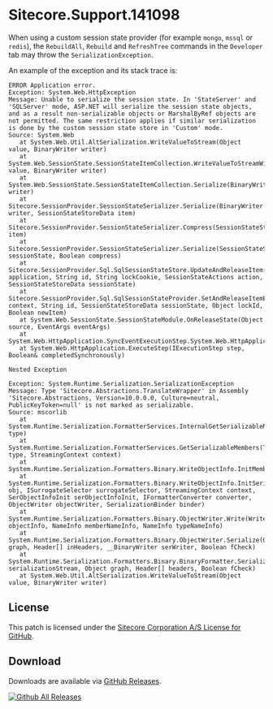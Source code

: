 # Sitecore.Support.141098

When using a custom session state provider (for example `mongo`, `mssql` or `redis`), the `RebuildAll`, `Rebuild` and `RefreshTree`  commands in the `Developer` tab may throw the `SerializationException`.

An example of the exception and its stack trace is:

```
ERROR Application error.
Exception: System.Web.HttpException
Message: Unable to serialize the session state. In 'StateServer' and 'SQLServer' mode, ASP.NET will serialize the session state objects, and as a result non-serializable objects or MarshalByRef objects are not permitted. The same restriction applies if similar serialization is done by the custom session state store in 'Custom' mode.
Source: System.Web
   at System.Web.Util.AltSerialization.WriteValueToStream(Object value, BinaryWriter writer)
   at System.Web.SessionState.SessionStateItemCollection.WriteValueToStreamWithAssert(Object value, BinaryWriter writer)
   at System.Web.SessionState.SessionStateItemCollection.Serialize(BinaryWriter writer)
   at Sitecore.SessionProvider.SessionStateSerializer.Serialize(BinaryWriter writer, SessionStateStoreData item)
   at Sitecore.SessionProvider.SessionStateSerializer.Compress(SessionStateStoreData item)
   at Sitecore.SessionProvider.SessionStateSerializer.Serialize(SessionStateStoreData sessionState, Boolean compress)
   at Sitecore.SessionProvider.Sql.SqlSessionStateStore.UpdateAndReleaseItem(Guid application, String id, String lockCookie, SessionStateActions action, SessionStateStoreData sessionState)
   at Sitecore.SessionProvider.Sql.SqlSessionStateProvider.SetAndReleaseItemExclusive(HttpContext context, String id, SessionStateStoreData sessionState, Object lockId, Boolean newItem)
   at System.Web.SessionState.SessionStateModule.OnReleaseState(Object source, EventArgs eventArgs)
   at System.Web.HttpApplication.SyncEventExecutionStep.System.Web.HttpApplication.IExecutionStep.Execute()
   at System.Web.HttpApplication.ExecuteStep(IExecutionStep step, Boolean& completedSynchronously)

Nested Exception

Exception: System.Runtime.Serialization.SerializationException
Message: Type 'Sitecore.Abstractions.TranslateWrapper' in Assembly 'Sitecore.Abstractions, Version=10.0.0.0, Culture=neutral, PublicKeyToken=null' is not marked as serializable.
Source: mscorlib
   at System.Runtime.Serialization.FormatterServices.InternalGetSerializableMembers(RuntimeType type)
   at System.Runtime.Serialization.FormatterServices.GetSerializableMembers(Type type, StreamingContext context)
   at System.Runtime.Serialization.Formatters.Binary.WriteObjectInfo.InitMemberInfo()
   at System.Runtime.Serialization.Formatters.Binary.WriteObjectInfo.InitSerialize(Object obj, ISurrogateSelector surrogateSelector, StreamingContext context, SerObjectInfoInit serObjectInfoInit, IFormatterConverter converter, ObjectWriter objectWriter, SerializationBinder binder)
   at System.Runtime.Serialization.Formatters.Binary.ObjectWriter.Write(WriteObjectInfo objectInfo, NameInfo memberNameInfo, NameInfo typeNameInfo)
   at System.Runtime.Serialization.Formatters.Binary.ObjectWriter.Serialize(Object graph, Header[] inHeaders, __BinaryWriter serWriter, Boolean fCheck)
   at System.Runtime.Serialization.Formatters.Binary.BinaryFormatter.Serialize(Stream serializationStream, Object graph, Header[] headers, Boolean fCheck)
   at System.Web.Util.AltSerialization.WriteValueToStream(Object value, BinaryWriter writer)
```

## License  
This patch is licensed under the [Sitecore Corporation A/S License for GitHub](https://github.com/sitecoresupport/Sitecore.Support.141098/blob/master/LICENSE).  

## Download  
Downloads are available via [GitHub Releases](https://github.com/sitecoresupport/Sitecore.Support.141098/releases).  

[![Github All Releases](https://img.shields.io/github/downloads/SitecoreSupport/Sitecore.Support.141098/total.svg)](https://github.com/SitecoreSupport/Sitecore.Support.141098/releases)
